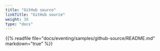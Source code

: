 ```yaml
---
title: "GitHub source"
linkTitle: "GitHub source"
weight: 30
type: "docs"
---
```


{{% readfile file="docs/eventing/samples/github-source/README.md" markdown="true" %}}
